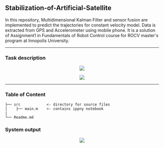 ## Stabilization-of-Artificial-Satellite
In this repository, Multidimensional Kalman Filter and sensor fusion are implemented to predict the trajectories for constant velocity model. Data is extracted from GPS and Accelerometer using mobile phone. It is a solution of Assignment1 in Fundamentals of Robot Control course for ROCV master's program at Innopolis University.

---
### Task description
<p align="center"><img src="https://user-images.githubusercontent.com/90580636/146703505-f27a36db-e057-4151-b851-a670c55bd62c.png" /></p>
<p align="center"><img src="https://user-images.githubusercontent.com/90580636/146703940-f9ffd0ec-b53b-4459-adb4-9a5f9024dfa7.png" /></p>

---
### Table of Content 
```
├── src            <- directory for source files
|    ├── main.m    <- contains ippny notebook
|                                 
└── Readme.md
```

### System output
<p align="center"><img src="https://user-images.githubusercontent.com/90580636/146703638-bb2b049a-6d0b-4182-9298-4777a2698965.png" /></p>
